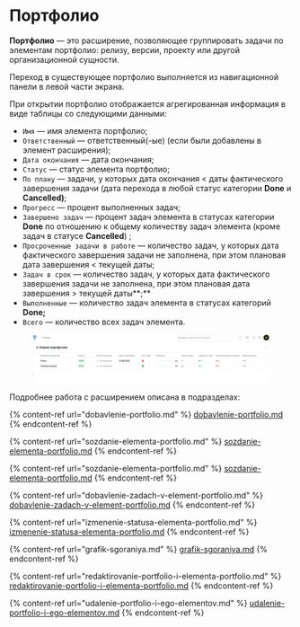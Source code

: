 # Портфолио

**Портфолио** — это расширение, позволяющее группировать задачи по элементам портфолио: релизу, версии, проекту или другой организационной сущности.

Переход в существующее портфолио выполняется из навигационной панели в левой части экрана.

При открытии портфолио отображается агрегированная информация в виде таблицы со следующими данными:

* `Имя` — имя элемента портфолио;
* `Ответственный` — ответственный(-ые) (если были добавлены в элемент расширения);
* `Дата окончания` — дата окончания;
* `Статус` — статус элемента портфолио;
* `По плану` — задачи, у которых дата окончания < даты фактического завершения задачи (дата перехода в любой статус категории **Done** и **Cancelled)**;
* `Прогресс` — процент выполненных задач;
* `Завершено задач` — процент задач элемента в статусах категории **Done** по отношению к общему количеству задач элемента (кроме задач в статусе **Cancelled**) ;
* `Просроченные задачи в работе` — количество задач, у которых дата фактического завершения задачи не заполнена, при этом плановая дата завершения < текущей даты;
* `Задач в срок` — количество задач, у которых дата фактического завершения задачи не заполнена, при этом плановая дата завершения > текущей даты\*\*;\*\*
* `Выполненные` — количество задач элемента в статусах категорий **Done;**
* `Всего` — количество всех задач элемента.

<figure><img src="../../../../.gitbook/assets/изображение (180).png" alt=""><figcaption></figcaption></figure>

Подробнее работа с расширением описана в подразделах:

{% content-ref url="dobavlenie-portfolio.md" %}
[dobavlenie-portfolio.md](dobavlenie-portfolio.md)
{% endcontent-ref %}

{% content-ref url="sozdanie-elementa-portfolio.md" %}
[sozdanie-elementa-portfolio.md](sozdanie-elementa-portfolio.md)
{% endcontent-ref %}

{% content-ref url="sozdanie-elementa-portfolio.md" %}
[sozdanie-elementa-portfolio.md](sozdanie-elementa-portfolio.md)
{% endcontent-ref %}

{% content-ref url="dobavlenie-zadach-v-element-portfolio.md" %}
[dobavlenie-zadach-v-element-portfolio.md](dobavlenie-zadach-v-element-portfolio.md)
{% endcontent-ref %}

{% content-ref url="izmenenie-statusa-elementa-portfolio.md" %}
[izmenenie-statusa-elementa-portfolio.md](izmenenie-statusa-elementa-portfolio.md)
{% endcontent-ref %}

{% content-ref url="grafik-sgoraniya.md" %}
[grafik-sgoraniya.md](grafik-sgoraniya.md)
{% endcontent-ref %}

{% content-ref url="redaktirovanie-portfolio-i-elementa-portfolio.md" %}
[redaktirovanie-portfolio-i-elementa-portfolio.md](redaktirovanie-portfolio-i-elementa-portfolio.md)
{% endcontent-ref %}

{% content-ref url="udalenie-portfolio-i-ego-elementov.md" %}
[udalenie-portfolio-i-ego-elementov.md](udalenie-portfolio-i-ego-elementov.md)
{% endcontent-ref %}
